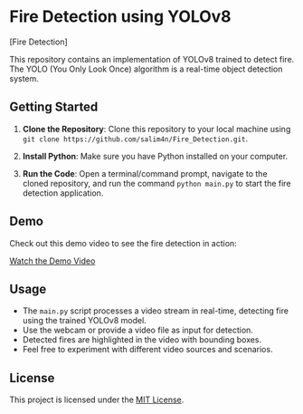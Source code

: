 # Fire Detection using YOLOv8

[Fire Detection]

This repository contains an implementation of YOLOv8 trained to detect fire. The YOLO (You Only Look Once) algorithm is a real-time object detection system.

## Getting Started

1. **Clone the Repository**: Clone this repository to your local machine using `git clone https://github.com/salim4n/Fire_Detection.git`.

2. **Install Python**: Make sure you have Python installed on your computer.

3. **Run the Code**: Open a terminal/command prompt, navigate to the cloned repository, and run the command `python main.py` to start the fire detection application.

## Demo

Check out this demo video to see the fire detection in action:

[Watch the Demo Video](https://youtube.com/shorts/RobJMNTdx6E?feature=share)

## Usage

- The `main.py` script processes a video stream in real-time, detecting fire using the trained YOLOv8 model.
- Use the webcam or provide a video file as input for detection.
- Detected fires are highlighted in the video with bounding boxes.
- Feel free to experiment with different video sources and scenarios.


## License

This project is licensed under the [MIT License](LICENSE).
